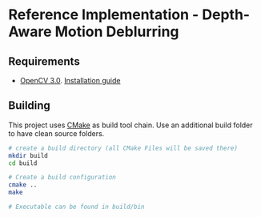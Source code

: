 # Reference Implementation - Depth-Aware Motion Deblurring

## Requirements

- [OpenCV 3.0](http://opencv.org/). [Installation guide][OpenCV-install]



## Building

This project uses [CMake](http://cmake.org/) as build tool chain. Use an additional build folder to have clean source folders.

```bash
# create a build directory (all CMake Files will be saved there)
mkdir build
cd build

# Create a build configuration
cmake ..
make

# Executable can be found in build/bin
```


[OpenCV-install]: http://docs.opencv.org/3.0-beta/doc/tutorials/introduction/table_of_content_introduction/table_of_content_introduction.html#table-of-content-introduction